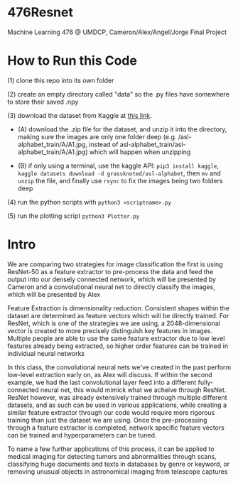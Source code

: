 # 476Resnet
Machine Learning 476 @ UMDCP, Cameron/Alex/Angel/Jorge Final Project


# How to Run this Code

(1) clone this repo into its own folder

(2) create an empty directory called "data" so the .py files have somewhere to store their saved .npy

(3) download the dataset from Kaggle at [this link](https://www.kaggle.com/grassknoted/asl-alphabet).

- (A) download the .zip file for the dataset, and unzip it into the directory, making sure the images are only one folder deep (e.g. /asl-alphabet_train/A/A1.jpg, instead of asl-alphabet_train/asl-alphabet_train/A/A1.jpg) which will happen when unzipping
   
- (B) if only using a terminal, use the kaggle API: `pip3 install kaggle`, `kaggle datasets download -d grassknoted/asl-alphabet`, then `mv` and `unzip` the file, and finally use `rsync` to fix the images being two folders deep
   
(4) run the python scripts with `python3 <scriptname>.py`

(5) run the plotting script `python3 Plotter.py`


# Intro
We are comparing two strategies for image classification
the first is using ResNet-50 as a feature extractor to pre-process the data and feed the output into our densely connected network, which will be presented by Cameron
and a convolutional neural net to directly classify the images, which will be presented by Alex

Feature Extraction is dimensionality reduction.
Consistent shapes within the dataset are determined as feature vectors which will be directly trained. For ResNet, which is one of the strategies we are using, a 2048-dimensional vector is created to more precisely distinguish key features in images.
Multiple people are able to use the same feature extractor due to low level features already being extracted, so higher order features can be trained in individual neural networks

In this class, the convolutional neural nets we've created in the past perform low-level extraction early on, as Alex will discuss. If within the second example, we had the last convolutional layer feed into a different fully-connected neural net, this would mimick what we acheive through ResNet.
ResNet however, was already extensively trained through multiple different datasets, and as such can be used in various applications, while creating a similar feature extractor through our code would require more rigorous training than just the dataset we are using.
Once the pre-processing through a feature extractor is completed, network specific feature vectors can be trained and hyperparameters can be tuned.


To name a few further applications of this process, it can be applied to medical imaging for detecting tumors and abnormalities through scans, classifying huge documents and texts in databases by genre or keyword, or removing unusual objects in astronomical imaging from telescope captures
